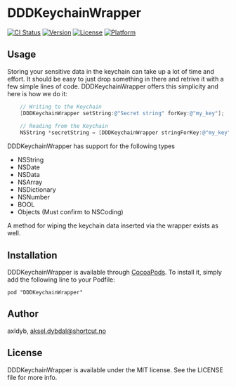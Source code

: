 # DDDKeychainWrapper

[![CI Status](http://img.shields.io/travis/axldyb/DDDKeychainWrapper.svg?style=flat)](https://travis-ci.org/axldyb/DDDKeychainWrapper)
[![Version](https://img.shields.io/cocoapods/v/DDDKeychainWrapper.svg?style=flat)](http://cocoadocs.org/docsets/DDDKeychainWrapper)
[![License](https://img.shields.io/cocoapods/l/DDDKeychainWrapper.svg?style=flat)](http://cocoadocs.org/docsets/DDDKeychainWrapper)
[![Platform](https://img.shields.io/cocoapods/p/DDDKeychainWrapper.svg?style=flat)](http://cocoadocs.org/docsets/DDDKeychainWrapper)

## Usage

Storing your sensitive data in the keychain can take up a lot of time and effort. It should be easy to just drop something in there and retrive it with a few simple lines of code. DDDKeychainWrapper offers this simplicity and here is how we do it: 

```objective-c
	// Writing to the Keychain
	[DDDKeychainWrapper setString:@"Secret string" forKey:@"my_key"];
    
    // Reading from the Keychain
    NSString *secretString = [DDDKeychainWrapper stringForKey:@"my_key"];
```

DDDKeychainWrapper has support for the following types

* NSString
* NSDate
* NSData
* NSArray
* NSDictionary
* NSNumber
* BOOL
* Objects (Must confirm to NSCoding)

A method for wiping the keychain data inserted via the wrapper exists as well.

## Installation

DDDKeychainWrapper is available through [CocoaPods](http://cocoapods.org). To install
it, simply add the following line to your Podfile:

    pod "DDDKeychainWrapper"

## Author

axldyb, aksel.dybdal@shortcut.no

## License

DDDKeychainWrapper is available under the MIT license. See the LICENSE file for more info.


